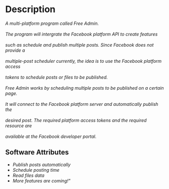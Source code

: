# Description

*A multi-platform program called Free Admin.  <br><br/>
The program will intergrate the Facebook platform API to create features <br><br/>
such as schedule and publish multiple posts. Since Facebook does not provide a  <br><br/>
multiple-post scheduler currently, the idea is to use the Facebook platform access  <br><br/>
tokens to schedule posts or files to be published.  <br><br/>
Free Admin works by scheduling multiple posts to be published on a certain page.  <br><br/>
It will connect to the Facebook platform server and automatically publish the  <br><br/>
desired post. The required platform access tokens and the required resource are  <br><br/>
available at the Facebook developer portal.*


## Software Attributes
- *Publish posts automatically*
- *Schedule posting time*
- *Read files data*
- *More features are coming!"*


